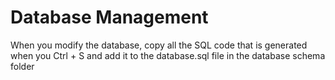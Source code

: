 # Database Management

When you modify the database, copy all the SQL code that is generated when you Ctrl + S and add it to the database.sql file in the database schema folder
